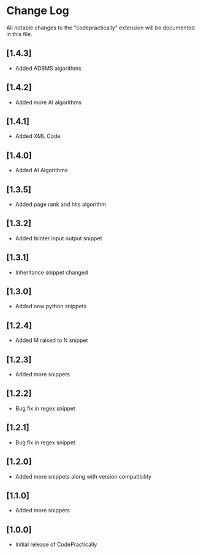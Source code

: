 # Change Log

All notable changes to the "codepractically" extension will be documented in this file.

## [1.4.3]

- Added ADBMS algorithms

## [1.4.2]

- Added more AI algorithms

## [1.4.1]

- Added XML Code

## [1.4.0]

- Added AI Algorithms

## [1.3.5]

- Added page rank and hits algorithm

## [1.3.2]

- Added tkinter input output snippet

## [1.3.1]

- Inheritance snippet changed

## [1.3.0]

- Added new python snippets

## [1.2.4]

- Added M raised to N snippet

## [1.2.3]

- Added more snippets

## [1.2.2]

- Bug fix in regex snippet

## [1.2.1]

- Bug fix in regex snippet

## [1.2.0]

- Added more snippets along with version compatibility

## [1.1.0]

- Added more snippets

## [1.0.0]

- Initial release of CodePractically